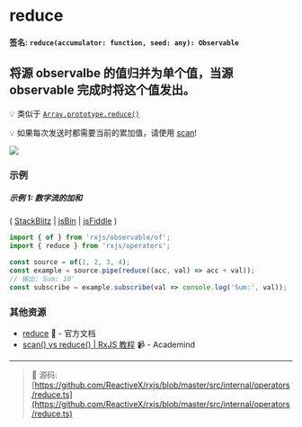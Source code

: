 # reduce

#### 签名: `reduce(accumulator: function, seed: any): Observable`

## 将源 observalbe 的值归并为单个值，当源 observable 完成时将这个值发出。

:bulb: 类似于 [`Array.prototype.reduce()`](https://developer.mozilla.org/en-US/docs/Web/JavaScript/Reference/Global_Objects/Array/Reduce?v=a)

:bulb: 如果每次发送时都需要当前的累加值，请使用 [scan](scan.md)!

<div class="ua-ad"><a href="https://ultimateangular.com/?ref=76683_kee7y7vk"><img src="https://ultimateangular.com/assets/img/banners/ua-leader.svg"></a></div>

### 示例

##### 示例 1: 数字流的加和

( [StackBlitz](https://stackblitz.com/edit/typescript-bbmye7?file=index.ts) |
[jsBin](http://jsbin.com/dakuneneho/edit?js,console) |
[jsFiddle](https://jsfiddle.net/f8fw7yka/) )

```js
import { of } from 'rxjs/observable/of';
import { reduce } from 'rxjs/operators';

const source = of(1, 2, 3, 4);
const example = source.pipe(reduce((acc, val) => acc + val));
// 输出: Sum: 10'
const subscribe = example.subscribe(val => console.log('Sum:', val));
```

### 其他资源

* [reduce](http://cn.rx.js.org/class/es6/Observable.js~Observable.html#instance-method-reduce) :newspaper: - 官方文档
* [scan() vs reduce() | RxJS 教程](https://www.youtube.com/watch?v=myEeo2rZc3g) :video_camera: - Academind

---
> :file_folder: 源码:  [https://github.com/ReactiveX/rxjs/blob/master/src/internal/operators/reduce.ts](https://github.com/ReactiveX/rxjs/blob/master/src/internal/operators/reduce.ts)
